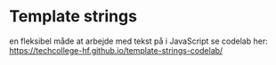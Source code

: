 # Template strings
   en fleksibel måde at arbejde med tekst på i JavaScript
   se codelab her: https://techcollege-hf.github.io/template-strings-codelab/
